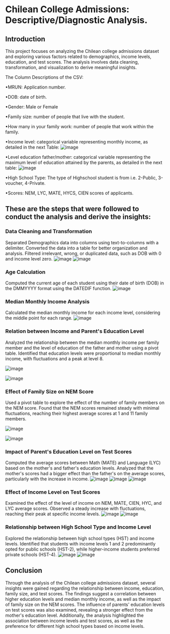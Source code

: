 #  Chilean College Admissions: Descriptive/Diagnostic Analysis.
## Introduction
This project focuses on analyzing the Chilean college admissions dataset and exploring various factors related to demographics, income levels, education, and test scores. The analysis involves data cleaning, transformation, and visualization to derive meaningful insights.

The Column Descriptions of the CSV:

•MRUN: Application number.

•DOB: date of birth.

•Gender: Male or Female

•Family size: number of people that live with the student.

•How many in your family work: number of people that work within the family.

•Income level: categorical variable representing monthly income, as detailed in the next Table: 
![image](https://github.com/JeevanBhargav/Chilean-college-admissions-case./assets/130612387/ea71f2bb-4df9-4fea-8647-abe3b02c56b0)

•Level education father/mother: categorical variable representing the maximum level of
education attained by the parents, as detailed in the next table:
![image](https://github.com/JeevanBhargav/Chilean-college-admissions-case./assets/130612387/c1d6e0bb-ca16-40e3-9488-da147b725ff7)

•High School Type: The type of Highschool student is from i.e. 2-Public, 3-voucher, 4-Private.

•Scores: NEM, LYC, MATE, HYCS, CIEN scores of applicants.

## These are the steps that were followed to conduct the analysis and derive the insights:

### Data Cleaning and Transformation
Separated Demographics data into columns using text-to-columns with a delimiter.
Converted the data into a table for better organization and analysis.
Filtered irrelevant, wrong, or duplicated data, such as DOB with 0 and income level zero.
![image](https://github.com/JeevanBhargav/Chilean-college-admissions-case./assets/130612387/79ec1ccd-2061-473e-ad0b-e1116981fb07)
![image](https://github.com/JeevanBhargav/Chilean-college-admissions-case./assets/130612387/7d969df9-2ec3-447a-b437-df71df10880f)

### Age Calculation
Computed the current age of each student using their date of birth (DOB) in the DMMYYYY format using the DATEDIF function.
![image](https://github.com/JeevanBhargav/Chilean-college-admissions-case./assets/130612387/3f92bd31-1fcd-4bb5-88d7-b3353577208a)

### Median Monthly Income Analysis
Calculated the median monthly income for each income level, considering the middle point for each range.
![image](https://github.com/JeevanBhargav/Chilean-college-admissions-case./assets/130612387/ff0b7d09-fa78-4695-b704-84127a90028f)

### Relation between Income and Parent's Education Level
Analyzed the relationship between the median monthly income per family member and the level of education of the father and mother using a pivot table.
Identified that education levels were proportional to median monthly income, with fluctuations and a peak at level 8.

![image](https://github.com/JeevanBhargav/Chilean-college-admissions-case./assets/130612387/66661a56-15d1-4d09-9d97-fb38bbb15ade)

![image](https://github.com/JeevanBhargav/Chilean-college-admissions-case./assets/130612387/f54f3ee7-3c3e-49a7-b157-d714e3292cba)

### Effect of Family Size on NEM Score
Used a pivot table to explore the effect of the number of family members on the NEM score.
Found that the NEM scores remained steady with minimal fluctuations, reaching their highest average scores at 1 and 11 family members.

![image](https://github.com/JeevanBhargav/Chilean-college-admissions-case./assets/130612387/787de4b3-782f-47f4-a53e-9e3dd67ee827)

![image](https://github.com/JeevanBhargav/Chilean-college-admissions-case./assets/130612387/86a91af6-dfa5-44d1-bc96-32e796bbdd8b)

### Impact of Parent's Education Level on Test Scores
Computed the average scores between Math (MATE) and Language (LYC) based on the mother's and father's education levels.
Analyzed that the mother's scores had a bigger effect than the father's on the average scores, particularly with the increase in income.
![image](https://github.com/JeevanBhargav/Chilean-college-admissions-case./assets/130612387/2abe0fa2-cb91-4519-af44-9fbcba43d01d)
![image](https://github.com/JeevanBhargav/Chilean-college-admissions-case./assets/130612387/3f2186aa-8730-4173-b7e8-433e54087f0e)
![image](https://github.com/JeevanBhargav/Chilean-college-admissions-case./assets/130612387/7bbba7aa-90f3-4e2f-b549-c8aee87118cd)

### Effect of Income Level on Test Scores
Examined the effect of the level of income on NEM, MATE, CIEN, HYC, and LYC average scores.
Observed a steady increase with fluctuations, reaching their peak at specific income levels.
![image](https://github.com/JeevanBhargav/Chilean-college-admissions-case./assets/130612387/4bcbf8a8-ed10-429f-bde8-5a24f380dca8)
![image](https://github.com/JeevanBhargav/Chilean-college-admissions-case./assets/130612387/939fe451-27c3-457f-8ff5-b2f519a21ef7)

### Relationship between High School Type and Income Level
Explored the relationship between high school types (HST) and income levels.
Identified that students with income levels 1 and 2 predominantly opted for public schools (HST-2), while higher-income students preferred private schools (HST-4).
![image](https://github.com/JeevanBhargav/Chilean-college-admissions-case./assets/130612387/579418e5-1269-41ac-90d0-53fe9c7c7f53)
![image](https://github.com/JeevanBhargav/Chilean-college-admissions-case./assets/130612387/73205c33-ee59-498e-99f2-72c1fbff71f0)

## Conclusion
Through the analysis of the Chilean college admissions dataset, several insights were gained regarding the relationship between income, education, family size, and test scores. The findings suggest a correlation between higher education levels and median monthly income, as well as the impact of family size on the NEM scores. The influence of parents' education levels on test scores was also examined, revealing a stronger effect from the mother's education level. Additionally, the analysis highlighted the association between income levels and test scores, as well as the preference for different high school types based on income levels.





